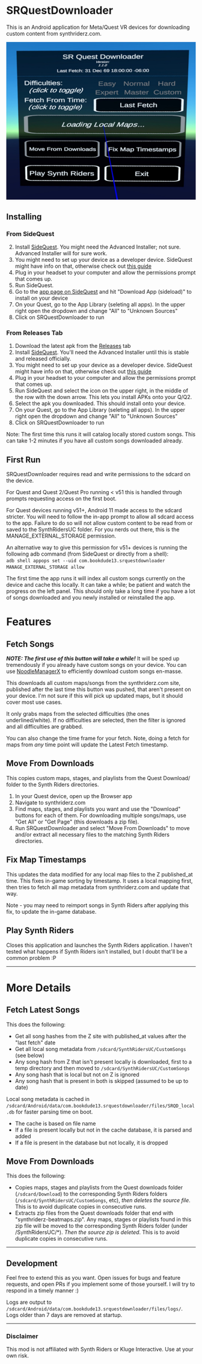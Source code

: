 # SRQuestDownloader

This is an Android application for Meta/Quest VR devices for downloading custom content from synthriderz.com.

![Main Screen](mainpanel.jpg "Main Screen")

## Installing
### From SideQuest
2. Install [SideQuest](https://sidequestvr.com/setup-howto). You might need the Advanced Installer; not sure. Advanced Installer will for sure work.
3. You might need to set up your device as a developer device. SideQuest might have info on that, otherwise check out [this guide](https://learn.adafruit.com/sideloading-on-oculus-quest/enable-developer-mode)
4. Plug in your headset to your computer and allow the permissions prompt that comes up.
5. Run SideQuest.
6. Go to the [app page on SideQuest](https://sidequestvr.com/app/12996/srquestdownloader) and hit "Download App (sideload)" to install on your device
7. On your Quest, go to the App Library (seleting all apps). In the upper right open the dropdown and change "All" to "Unknown Sources"
8. Click on SRQuestDownloader to run

### From Releases Tab
1. Download the latest apk from the [Releases](https://github.com/bookdude13/SRQuestDownloader/releases) tab
2. Install [SideQuest](https://sidequestvr.com/setup-howto). You'll need the Advanced Installer until this is stable and released officially.
3. You might need to set up your device as a developer device. SideQuest might have info on that, otherwise check out [this guide](https://learn.adafruit.com/sideloading-on-oculus-quest/enable-developer-mode)
4. Plug in your headset to your computer and allow the permissions prompt that comes up.
5. Run SideQuest and select the icon on the upper right, in the middle of the row with the down arrow. This lets you install APKs onto your Q/Q2.
6. Select the apk you downloaded. This should install onto your device.
7. On your Quest, go to the App Library (seleting all apps). In the upper right open the dropdown and change "All" to "Unknown Sources"
8. Click on SRQuestDownloader to run

Note: The first time this runs it will catalog locally stored custom songs. This can take 1-2 minutes if you have all custom songs downloaded already.

## First Run
SRQuestDownloader requires read and write permissions to the sdcard on the device.

For Quest and Quest 2/Quest Pro running < v51 this is handled through prompts requesting access on the first boot.

For Quest devices running v51+, Android 11 made access to the sdcard stricter. You will need to follow the in-app prompt to allow all sdcard access to the app. Failure to do so will not allow custom content to be read from or saved to the SynthRidersUC folder. For you nerds out there, this is the MANAGE_EXTERNAL_STORAGE permission.

An alternative way to give this permission for v51+ devices is running the following adb command (from SideQuest or directly from a shell):  
`adb shell appops set --uid com.bookdude13.srquestdownloader MANAGE_EXTERNAL_STORAGE allow`

The first time the app runs it will index all custom songs currently on the device and cache this locally. It can take a while; be patient and watch the progress on the left panel. This should only take a long time if you have a lot of songs downloaded and you newly installed or reinstalled the app.

# Features

## Fetch Songs
***NOTE: The first use of this button will take a while!*** It will be sped up tremendously if you already have custom songs on your device. You can use [NoodleManagerX](https://github.com/tommaier123/NoodleManagerX) to efficiently download custom songs en-masse.

This downloads all custom maps/songs from the synthriderz.com site, published after the last time this button was pushed, that aren't present on your device. I'm not sure if this will pick up updated maps, but it should cover most use cases.

It only grabs maps from the selected difficulties (the ones underlined/white). If no difficulties are selected, then the filter is ignored and all difficulties are grabbed.

You can also change the time frame for your fetch. Note, doing a fetch for maps from  _any_ time point will update the Latest Fetch timestamp.

## Move From Downloads
This copies custom maps, stages, and playlists from the Quest Download/ folder to the Synth Riders directories.

1. In your Quest device, open up the Browser app
2. Navigate to synthriderz.com
3. Find maps, stages, and playlists you want and use the "Download" buttons for each of them. For downloading multiple songs/maps, use "Get All" or "Get Page" (this downloads a zip file).
4. Run SRQuestDownloader and select "Move From Downloads" to move and/or extract all necessary files to the matching Synth Riders directories.

## Fix Map Timestamps
This updates the data modified for any local map files to the Z published_at time. This fixes in-game sorting by timestamp. It uses a local mapping first, then tries to fetch all map metadata from synthriderz.com and update that way.

Note - you may need to reimport songs in Synth Riders after applying this fix, to update the in-game database.

## Play Synth Riders
Closes this application and launches the Synth Riders application. I haven't tested what happens if Synth Riders isn't installed, but I doubt that'll be a common problem :P


---
# More Details

## Fetch Latest Songs
This does the following:
- Get all song hashes from the Z site with published_at values after the "last fetch" date
- Get all local song metadata from `/sdcard/SynthRidersUC/CustomSongs` (see below)
- Any song hash from Z that isn't present locally is downloaded, first to a temp directory and then moved to `/sdcard/SynthRidersUC/CustomSongs`
- Any song hash that is local but not on Z is ignored
- Any song hash that is present in both is skipped (assumed to be up to date)

Local song metadata is cached in `/sdcard/Android/data/com.bookdude13.srquestdownloader/files/SRQD_local.db` for faster parsing time on boot.
- The cache is based on file name
- If a file is present locally but not in the cache database, it is parsed and added
- If a file is present in the database but not locally, it is dropped


## Move From Downloads
This does the following:
- Copies maps, stages and playlists from the Quest downloads folder (`/sdcard/Download`) to the corresponding Synth Riders folders (`/sdcard/SynthRidersUC/CustomSongs`, etc), *then deletes the source file*. This is to avoid duplicate copies in consecutive runs.
- Extracts zip files from the Quest downloads folder that end with "synthriderz-beatmaps.zip". Any maps, stages or playlists found in this zip file will be moved to the corresponding Synth Riders folder (under /SynthRidersUC/*). *Then the source zip is deleted*. This is to avoid duplicate copies in consecutive runs.

---
## Development
Feel free to extend this as you want. Open issues for bugs and feature requests, and open PRs if you implement some of those yourself. I will try to respond in a timely manner :)

Logs are output to `/sdcard/Android/data/com.bookdude13.srquestdownloader/files/logs/`. Logs older than 7 days are removed at startup.

---
### Disclaimer
This mod is not affiliated with Synth Riders or Kluge Interactive. Use at your own risk.

